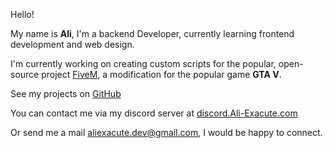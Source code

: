 Hello!

My name is **Ali**, I'm a backend Developer, currently learning frontend development and web design.

I'm currently working on creating custom scripts for the popular, open-source project [FiveM](https://fivem.net), a modification for the popular game **GTA V**.

See my projects on [GitHub](https://github.com/ali-exacute)

You can contact me via my discord server at [discord.Ali-Exacute.com](https://discord.Ali-Exacute.com)

Or send me a mail [aliexacute.dev@gmail.com](mailto:aliexacute.dev@gmail.com), I would be happy to connect.
